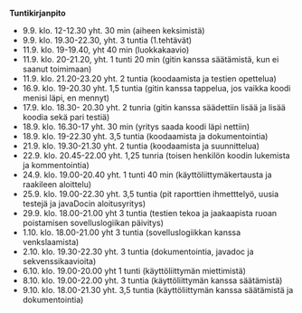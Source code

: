 ﻿**Tuntikirjanpito**
* 9.9. klo. 12-12.30 yht. 30 min (aiheen keksimistä)
* 9.9. klo. 19.30-22.30, yht. 3 tuntia (1.tehtävät)
* 11.9. klo. 19-19.40, yht 40 min (luokkakaavio)
* 11.9. klo. 20-21.20, yht. 1 tunti 20 min (gitin kanssa säätämistä, kun ei saanut toimimaan)
* 11.9. klo. 21.20-23.20 yht. 2 tuntia (koodaamista ja testien opettelua)
* 16.9. klo. 19-20.30 yht. 1,5 tuntia (gitin kanssa tappelua, jos vaikka koodi menisi läpi, en mennyt)
* 17.9. klo. 18.30- 20.30 yht. 2 tunria (gitin kanssa säädettiin lisää ja lisää koodia sekä pari testiä)
* 18.9. klo. 16.30-17 yht. 30 min (yritys saada koodi läpi nettiin)
* 18.9. klo. 19-22.30 yht. 3,5 tuntia (koodaamista ja dokumentointia) 
* 21.9. klo. 19.30-21.30 yht. 2 tuntia (koodaamista ja suunnittelua)
* 22.9. klo. 20.45-22.00 yht. 1,25 tunria (toisen henkilön koodin lukemista ja kommentointia)
* 24.9. klo. 19.00-20.40 yht. 1 tunti 40 min (käyttöliittymäkertausta ja raakileen aloittelu)
* 25.9. klo. 19.00-22.30 yht. 3,5 tuntia (pit raporttien ihmetttelyö, uusia testejä ja javaDocin aloitusyritys)
* 29.9. klo. 18.00-21.00 yht 3 tuntia (testien tekoa ja jaakaapista ruoan poistamisen sovelluslogiikan päivitys)
* 1.10. klo. 18.00-21.00 yht 3 tuntia (sovelluslogiikkan kanssa venkslaamista)
* 2.10. klo. 19.30-22.30 yht. 3 tuntia (dokumentointia, javadoc ja sekvenssikaavioita)
* 6.10. klo. 19.00-20.00 yht 1 tunti (käyttöliittymän miettimistä)
* 8.10. klo. 19.00-22.00 yht. 3 tuntia (käyttöliittymän kanssa säätämistä)
* 9.10. klo. 18.00-21.30 yht. 3,5 tuntia (käyttöliittymän kanssa säätämistä ja dokumentointia)